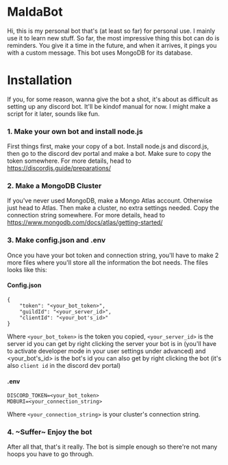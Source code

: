 # MaldaBot

Hi, this is my personal bot that's (at least so far) for personal use.
I mainly use it to learn new stuff. So far, the most impressive thing this bot can do is reminders. You give it a time in the future, and when it arrives, it pings you with a custom message.
This bot uses MongoDB for its database.

# Installation

If you, for some reason, wanna give the bot a shot, it's about as difficult as setting up any discord bot.
It'll be kindof manual for now. I might make a script for it later, sounds like fun.

### 1. Make your own bot and install node.js

First things first, make your copy of a bot.
Install node.js and discord.js, then go to the discord dev portal and make a bot. Make sure to copy the token somewhere.
For more details, head to https://discordjs.guide/preparations/

### 2. Make a MongoDB Cluster

If you've never used MongoDB, make a Mongo Atlas account. Otherwise just head to Atlas.
Then make a cluster, no extra settings needed. Copy the connection string somewhere.
For more details, head to https://www.mongodb.com/docs/atlas/getting-started/

### 3. Make config.json and .env

Once you have your bot token and connection string, you'll have to make 2 more files where you'll store all the information the bot needs.
The files looks like this:

#### Config.json
```
{
    "token": "<your_bot_token>",
    "guildId": "<your_server_id>",
    "clientId": "<your_bot's_id>"
}
```
Where `<your_bot_token>` is the token you copied, `<your_server_id>` is the server id you can get by right clicking the server your bot is in (you'll have to activate developer mode in your user settings under advanced) and <your_bot's_id> is the bot's id you can also get by right clicking the bot (it's also `client id` in the discord dev portal)

#### .env
```
DISCORD_TOKEN=<your_bot_token>
MDBURI=<your_connection_string>
```
Where `<your_connection_string>` is your cluster's connection string.

### 4. ~Suffer~ Enjoy the bot

After all that, that's it really. The bot is simple enough so there're not many hoops you have to go through.
